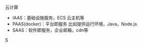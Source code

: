 云计算



- IAAS：基础设施服务，ECS 云主机等
- PAAS(docker)：平台即服务 比如提供运行环境，Java，Node.js
- SAAS：软件即服务，企业邮箱，cdn等

S
 
 <comment-comment/> 
 